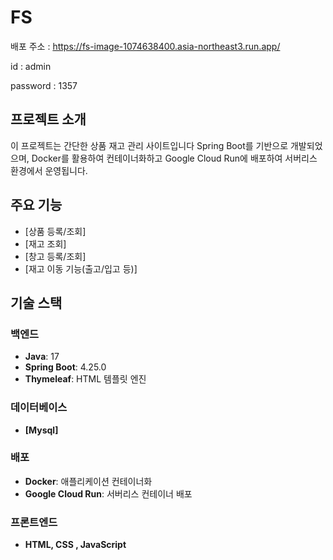 # FS

배포 주소 : https://fs-image-1074638400.asia-northeast3.run.app/

id : admin

password : 1357


##  프로젝트 소개

이 프로젝트는 간단한 상품 재고 관리 사이트입니다
Spring Boot를 기반으로 개발되었으며, Docker를 활용하여 컨테이너화하고 Google Cloud Run에 배포하여 서버리스 환경에서 운영됩니다.

##  주요 기능

* [상품 등록/조회] 
* [재고 조회] 
* [창고 등록/조회] 
* [재고 이동 기능(출고/입고 등)]

##  기술 스택

### 백엔드
* **Java**: 17
* **Spring Boot**: 4.25.0
* **Thymeleaf**: HTML 템플릿 엔진


### 데이터베이스
* **[Mysql]**

### 배포
* **Docker**: 애플리케이션 컨테이너화
* **Google Cloud Run**: 서버리스 컨테이너 배포


### 프론트엔드
* **HTML, CSS , JavaScript**


